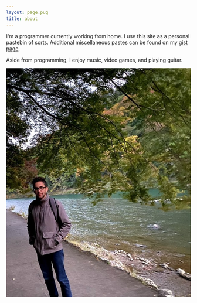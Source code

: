 ```yaml
---
layout: page.pug
title: about
---
```


I'm a programmer currently working from home. I use this site as a personal pastebin of sorts. Additional miscellaneous pastes can be found on my [gist page](https://gist.github.com/kevinfiol).

Aside from programming, I enjoy music, video games, and playing guitar.

![me standing by a river](/assets/me.jpg)